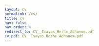 ```yaml
---
layout: cv
permalink: /cv/
title: cv
nav: false
nav_order: 4
redirect_to: CV__Isayas_Berhe_Adhanom.pdf
cv_pdf: CV__Isayas_Berhe_Adhanom.pdf
---
```

